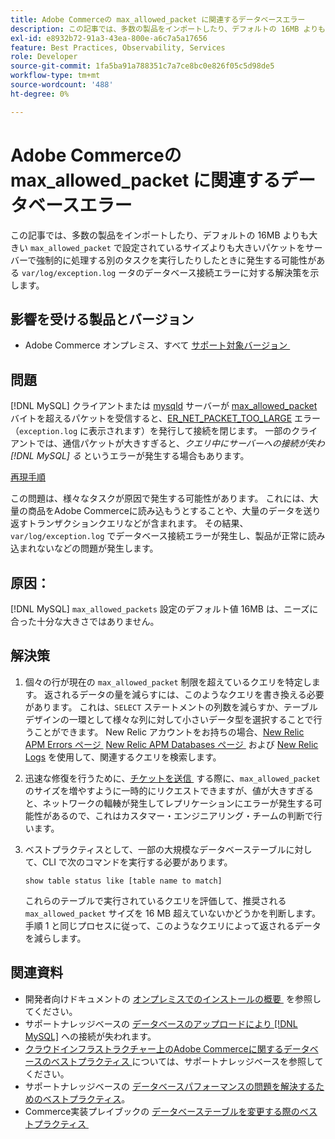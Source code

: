 ```yaml
---
title: Adobe Commerceの max_allowed_packet に関連するデータベースエラー
description: この記事では、多数の製品をインポートしたり、デフォルトの 16MB よりも大きい「max_allowed_packet」で設定されているサイズよりも大きいパケットをサーバーで強制的に処理する別のタスクを実行したりすると、「var/log/exception.log」で発生する可能性があるデータベース接続エラーの解決策を示します。
exl-id: e8932b72-91a3-43ea-800e-a6c7a5a17656
feature: Best Practices, Observability, Services
role: Developer
source-git-commit: 1fa5ba91a788351c7a7ce8bc0e826f05c5d98de5
workflow-type: tm+mt
source-wordcount: '488'
ht-degree: 0%

---
```


# Adobe Commerceの max_allowed_packet に関連するデータベースエラー

この記事では、多数の製品をインポートしたり、デフォルトの 16MB よりも大きい `max_allowed_packet` で設定されているサイズよりも大きいパケットをサーバーで強制的に処理する別のタスクを実行したりしたときに発生する可能性がある `var/log/exception.log` ータのデータベース接続エラーに対する解決策を示します。

## 影響を受ける製品とバージョン

* Adobe Commerce オンプレミス、すべて [&#x200B; サポート対象バージョン &#x200B;](https://magento.com/sites/default/files/magento-software-lifecycle-policy.pdf)

## 問題

[!DNL MySQL] クライアントまたは [mysqld](https://dev.mysql.com/doc/refman/8.0/en/mysqld.html) サーバーが [max\_allowed\_packet](https://dev.mysql.com/doc/refman/8.0/en/server-system-variables.html#sysvar_max_allowed_packet) バイトを超えるパケットを受信すると、[ER\_NET\_PACKET\_TOO\_LARGE](https://dev.mysql.com/doc/mysql-errors/8.0/en/server-error-reference.html#error_er_net_packet_too_large) エラー（`exception.log` に表示されます）を発行して接続を閉じます。 一部のクライアントでは、通信パケットが大きすぎると、*クエリ中にサーバーへの接続が失わ [!DNL MySQL] る* というエラーが発生する場合もあります。

<u> 再現手順 </u>

この問題は、様々なタスクが原因で発生する可能性があります。 これには、大量の商品をAdobe Commerceに読み込もうとすることや、大量のデータを送り返すトランザクションクエリなどが含まれます。 その結果、`var/log/exception.log` でデータベース接続エラーが発生し、製品が正常に読み込まれないなどの問題が発生します。

## 原因：

[!DNL MySQL] `max_allowed_packets` 設定のデフォルト値 16MB は、ニーズに合った十分な大きさではありません。

## 解決策

1. 個々の行が現在の `max_allowed_packet` 制限を超えているクエリを特定します。 返されるデータの量を減らすには、このようなクエリを書き換える必要があります。 これは、`SELECT` ステートメントの列数を減らすか、テーブルデザインの一環として様々な列に対して小さいデータ型を選択することで行うことができます。 New Relic アカウントをお持ちの場合、[New Relic APM Errors ページ &#x200B;](https://docs.newrelic.com/docs/apm/apm-ui-pages/error-analytics/errors-page-explore-events-behind-errors) [New Relic APM Databases ページ &#x200B;](https://docs.newrelic.com/docs/apm/apm-ui-pages/monitoring/databases-page-view-operations-throughput-response-time) および [New Relic Logs](https://docs.newrelic.com/docs/logs/log-management/get-started/get-started-log-management) を使用して、関連するクエリを検索します。
1. 迅速な修復を行うために、[&#x200B; チケットを送信 &#x200B;](/help/help-center-guide/help-center/magento-help-center-user-guide.md#submit-ticket) する際に、`max_allowed_packet` のサイズを増やすように一時的にリクエストできますが、値が大きすぎると、ネットワークの輻輳が発生してレプリケーションにエラーが発生する可能性があるので、これはカスタマー・エンジニアリング・チームの判断で行います。
1. ベストプラクティスとして、一部の大規模なデータベーステーブルに対して、CLI で次のコマンドを実行する必要があります。

   ```
   show table status like [table name to match]
   ```

   これらのテーブルで実行されているクエリを評価して、推奨される `max_allowed_packet` サイズを 16 MB 超えていないかどうかを判断します。 手順 1 と同じプロセスに従って、このようなクエリによって返されるデータを減らします。

## 関連資料

* 開発者向けドキュメントの [&#x200B; オンプレミスでのインストールの概要 &#x200B;](https://experienceleague.adobe.com/ja/docs/commerce-operations/installation-guide/overview) を参照してください。
* サポートナレッジベースの [&#x200B; データベースのアップロードにより  [!DNL MySQL]](https://experienceleague.adobe.com/ja/docs/commerce-knowledge-base/kb/troubleshooting/database/database-upload-loses-connection-to-mysql) への接続が失われます。
* [&#x200B; クラウドインフラストラクチャー上のAdobe Commerceに関するデータベースのベストプラクティス &#x200B;](https://experienceleague.adobe.com/docs/commerce-operations/implementation-playbook/best-practices/planning/database-on-cloud.html?lang=ja) については、サポートナレッジベースを参照してください。
* サポートナレッジベースの [&#x200B; データベースパフォーマンスの問題を解決するためのベストプラクティス &#x200B;](https://experienceleague.adobe.com/docs/commerce-operations/implementation-playbook/best-practices/maintenance/resolve-database-performance-issues.html?lang=ja)。
* Commerce実装プレイブックの [&#x200B; データベーステーブルを変更する際のベストプラクティス &#x200B;](https://experienceleague.adobe.com/ja/docs/commerce-operations/implementation-playbook/best-practices/development/modifying-core-and-third-party-tables#why-adobe-recommends-avoiding-modifications)
